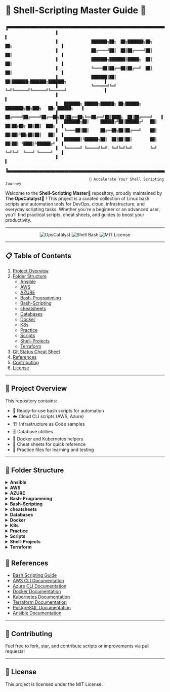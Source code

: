 # 🐚 Shell-Scripting Master Guide 📖

```
                      ▐▀▀▀▀▀▀▀▀▀▀▀▀▀▀▀▀▀▀▀▀▀▀▀▀▀▀▀▀▀▀▀▀▀▀▀▀▀▀▀▀▀▀▀▀▀▀▀▀▀▀▀▀▀▀▀▀▀▀▀▀▀▀▀▀▀▀▀▀▀▀▀▀▌
                      ▐                                                                        ▌
                      ▐               ███████╗██╗  ██╗███████╗██╗     ██╗                      ▌
                      ▐               ██╔════╝██║  ██║██╔════╝██║     ██║                      ▌
                      ▐               ███████╗███████║█████╗  ██║     ██║                      ▌
                      ▐               ╚════██║██╔══██║██╔══╝  ██║     ██║                      ▌
                      ▐               ███████║██║  ██║███████╗███████╗███████╗                 ▌
                      ▐               ╚══════╝╚═╝  ╚═╝╚══════╝╚══════╝╚══════╝                 ▌
                      ▐                                                                        ▌
                      ▐   ███████╗ ██████╗██████╗ ██╗██████╗ ████████╗██╗███╗   ██╗ ██████╗    ▌
                      ▐   ██╔════╝██╔════╝██╔══██╗██║██╔══██╗╚══██╔══╝██║████╗  ██║██╔════╝    ▌
                      ▐   ███████╗██║     ██████╔╝██║██████╔╝   ██║   ██║██╔██╗ ██║██║  ███╗   ▌
                      ▐   ╚════██║██║     ██╔══██╗██║██╔═══╝    ██║   ██║██║╚██╗██║██║   ██║   ▌
                      ▐   ███████║╚██████╗██║  ██║██║██║        ██║   ██║██║ ╚████║╚██████╔╝   ▌
                      ▐   ╚══════╝ ╚═════╝╚═╝  ╚═╝╚═╝╚═╝        ╚═╝   ╚═╝╚═╝  ╚═══╝ ╚═════╝    ▌
                      ▐                                                                        ▌
                      ▐▄▄▄▄▄▄▄▄▄▄▄▄▄▄▄▄▄▄▄▄▄▄▄▄▄▄▄▄▄▄▄▄▄▄▄▄▄▄▄▄▄▄▄▄▄▄▄▄▄▄▄▄▄▄▄▄▄▄▄▄▄▄▄▄▄▄▄▄▄▄▄▄▌

                                     🚀 Accelerate Your Shell Scripting Journey 
```

Welcome to the **Shell-Scripting Master📜** repository, proudly maintained by **The OpsCatalyst🧪** ! This project is a curated collection of Linux bash scripts and automation tools for DevOps, cloud, infrastructure, and everyday scripting tasks. Whether you're a beginner or an advanced user, you'll find practical scripts, cheat sheets, and guides to boost your productivity.

---

<p align="center">
  <img src="https://img.shields.io/badge/OpsCatalyst-DevOps-blue" alt="OpsCatalyst" />
  <img src="https://img.shields.io/badge/Shell-Bash-green" alt="Shell Bash" />
  <img src="https://img.shields.io/badge/License-MIT-yellow" alt="MIT License" />
</p>

---

## 📋 Table of Contents
1. [Project Overview](#project-overview)
2. [Folder Structure](#folder-structure)
    - [Ansible](#ansible)
    - [AWS](#aws)
    - [AZURE](#azure)
    - [Bash-Programming](#bash-programming)
    - [Bash-Scripting](#bash-scripting)
    - [cheatsheets](#cheatsheets)
    - [Databases](#databases)
    - [Docker](#docker)
    - [K8s](#k8s)
    - [Practice](#practice)
    - [Scripts](#scripts)
    - [Shell-Projects](#shell-projects)
    - [Terraform](#terraform)
3. [Git Status Cheat Sheet](#git-status-cheat-sheet)
4. [References](#references)
5. [Contributing](#contributing)
6. [License](#license)

---

## 📖 Project Overview
This repository contains:
- 🚀 Ready-to-use bash scripts for automation
- ☁️ Cloud CLI scripts (AWS, Azure)
- 🏗️ Infrastructure as Code samples
- 🗄️ Database utilities
- 🐳 Docker and Kubernetes helpers
- 📑 Cheat sheets for quick reference
- 🧪 Practice files for learning and testing

---

## 📂 Folder Structure

<details>
<summary><strong>Ansible</strong></summary>
Scripts for automating configuration management using Ansible.<br>
<code>Ansible.sh</code>: Run and manage Ansible playbooks.
</details>

<details>
<summary><strong>AWS</strong></summary>
Automate AWS operations with CLI and shell scripts.<br>
EC2, S3, ECS, Nitro, AMI, and more.<br>
Example: <code>Aws-CLI.sh</code>, <code>aws-ec2.sh</code>, <code>AWS-S3.sh</code>, <code>ecs-service-health-check.sh</code>
</details>

<details>
<summary><strong>AZURE</strong></summary>
Scripts for Azure resource management and automation.<br>
Example: <code>resources-script-1.sh</code>
</details>

<details>
<summary><strong>Bash-Programming</strong></summary>
Classic programming exercises in bash.<br>
Armstrong number, Fibonacci, Fractals, Mathematical expressions, etc.<br>
Example: <code>amstrong-number.sh</code>, <code>fibonacci.sh</code>, <code>mathematical-exprs.sh</code>
</details>

<details>
<summary><strong>Bash-Scripting</strong></summary>
Core bash scripting concepts and utilities.<br>
Arrays, Operators, Conditions, Loops, Functions, Regex, Sed, Grep, etc.<br>
Example: <code>Array-Append.sh</code>, <code>Basic-Operators.sh</code>, <code>Regex.sh</code>, <code>Sed.sh</code>
</details>

<details>
<summary><strong>cheatsheets</strong></summary>
Quick reference scripts and images for bash, jq, tmux, etc.<br>
Example: <code>bash-cheatsheet.sh</code>, <code>jq-cheatsheet.sh</code>, <code>tmux-cheatsheet.webp</code>
</details>

<details>
<summary><strong>Databases</strong></summary>
Database scripts and sample data for PostgreSQL.<br>
Example: <code>postgres-data.sql</code>, <code>postgresql.sh</code>
</details>

<details>
<summary><strong>Docker</strong></summary>
Scripts for Docker management and container orchestration.<br>
Example: <code>docker-compose.sh</code>, <code>docker.sh</code>, <code>dockercontainer-status.sh</code>
</details>

<details>
<summary><strong>K8s</strong></summary>
Kubernetes and cloud-native automation scripts.<br>
Helm, ArgoCD, kops, RBAC, CertBot, etc.<br>
Example: <code>argocd_install.sh</code>, <code>helm_install.sh</code>, <code>Kubernetes.sh</code>, <code>RBAC.sh</code>
</details>

<details>
<summary><strong>Practice</strong></summary>
Practice files and scripts for learning and testing shell commands.<br>
Example: <code>multi-file-line-copy.sh</code>, <code>test.sh</code>, <code>mergedfile</code>
</details>

<details>
<summary><strong>Scripts</strong></summary>
A large collection of utility scripts for system administration, monitoring, backups, networking, security, and more.<br>
Example: <code>Alert-Memory.sh</code>, <code>backup.sh</code>, <code>CPU-Load-Monitor.sh</code>, <code>health-check.sh</code>, <code>Nginx.sh</code>, <code>Sonarqube-install.sh</code>, <code>SSL-TLS-Cert-Gen.sh</code>
</details>

<details>
<summary><strong>Shell-Projects</strong></summary>
Project-based shell scripts for real-world automation scenarios.
</details>

<details>
<summary><strong>Terraform</strong></summary>
Infrastructure as Code scripts using Terraform for cloud provisioning.
</details>


## 🔗 References
- [Bash Scripting Guide](https://www.gnu.org/software/bash/manual/bash.html)
- [AWS CLI Documentation](https://docs.aws.amazon.com/cli/latest/userguide/cli-chap-welcome.html)
- [Azure CLI Documentation](https://learn.microsoft.com/en-us/cli/azure/)
- [Docker Documentation](https://docs.docker.com/)
- [Kubernetes Documentation](https://kubernetes.io/docs/)
- [Terraform Documentation](https://www.terraform.io/docs)
- [PostgreSQL Documentation](https://www.postgresql.org/docs/)
- [Ansible Documentation](https://docs.ansible.com/)

---

## 🤝 Contributing
Feel free to fork, star, and contribute scripts or improvements via pull requests!

---

## 📄 License
This project is licensed under the MIT License.